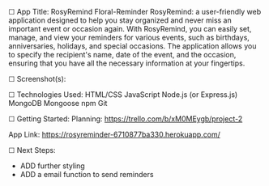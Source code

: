 ☐ App Title:
    RosyRemind Floral-Reminder
    RosyRemind: a user-friendly web application designed to help you stay organized and never miss an important event or occasion again. With RosyRemind, you can easily set, manage, and view your reminders for various events, such as birthdays, anniversaries, holidays, and special occasions. The application allows you to specify the recipient's name, date of the event, and the occasion, ensuring that you have all the necessary information at your fingertips.

☐ Screenshot(s):


☐ Technologies Used:
HTML/CSS
JavaScript
Node.js (or Express.js)
MongoDB
Mongoose
npm
Git

☐ Getting Started:
Planning:
https://trello.com/b/xM0MEygb/project-2

App Link:
https://rosyreminder-6710877ba330.herokuapp.com/ 

☐ Next Steps:
- ADD further styling
- ADD a email function to send reminders
